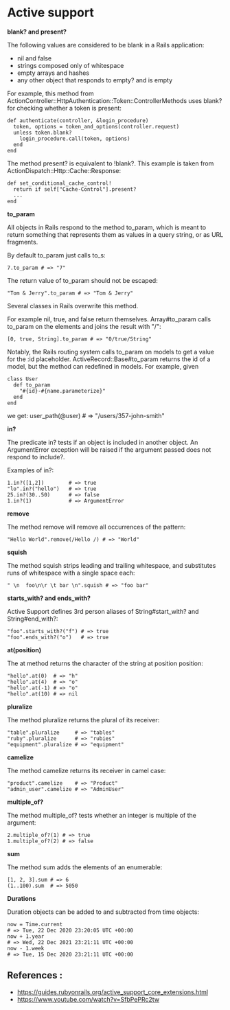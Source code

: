 # Active support

**blank? and present?**

The following values are considered to be blank in a Rails application:
* nil and false
* strings composed only of whitespace
* empty arrays and hashes
* any other object that responds to empty? and is empty

For example, this method from ActionController::HttpAuthentication::Token::ControllerMethods uses blank? for checking whether a token is present:
```
def authenticate(controller, &login_procedure)
  token, options = token_and_options(controller.request)
  unless token.blank?
    login_procedure.call(token, options)
  end
end
```
The method present? is equivalent to !blank?. This example is taken from ActionDispatch::Http::Cache::Response:
```
def set_conditional_cache_control!
  return if self["Cache-Control"].present?
  ...
end
```

**to_param**

All objects in Rails respond to the method to_param, which is meant to return something that represents them as values in a query string, or as URL fragments.

By default to_param just calls to_s:
```
7.to_param # => "7"
```

The return value of to_param should not be escaped:
```
"Tom & Jerry".to_param # => "Tom & Jerry"
```

Several classes in Rails overwrite this method.

For example nil, true, and false return themselves. Array#to_param calls to_param on the elements and joins the result with "/":
```
[0, true, String].to_param # => "0/true/String"
```

Notably, the Rails routing system calls to_param on models to get a value for the :id placeholder. ActiveRecord::Base#to_param returns the id of a model, but the method can redefined in models. For example, given
```
class User
  def to_param
    "#{id}-#{name.parameterize}"
  end
end
```

we get:
user_path(@user) # => "/users/357-john-smith"

**in?**

The predicate in? tests if an object is included in another object. An ArgumentError exception will be raised if the argument passed does not respond to include?.

Examples of in?:
```
1.in?([1,2])        # => true
"lo".in?("hello")   # => true
25.in?(30..50)      # => false
1.in?(1)            # => ArgumentError
```
**remove**

The method remove will remove all occurrences of the pattern:
```
"Hello World".remove(/Hello /) # => "World"
```
**squish**

The method squish strips leading and trailing whitespace, and substitutes runs of whitespace with a single space each:
```
" \n  foo\n\r \t bar \n".squish # => "foo bar"
```
**starts_with? and ends_with?**

Active Support defines 3rd person aliases of String#start_with? and String#end_with?:
```
"foo".starts_with?("f") # => true
"foo".ends_with?("o")   # => true
```
**at(position)**

The at method returns the character of the string at position position:
```
"hello".at(0)  # => "h"
"hello".at(4)  # => "o"
"hello".at(-1) # => "o"
"hello".at(10) # => nil
```
**pluralize**

The method pluralize returns the plural of its receiver:
```
"table".pluralize     # => "tables"
"ruby".pluralize      # => "rubies"
"equipment".pluralize # => "equipment"
```
**camelize**

The method camelize returns its receiver in camel case:
```
"product".camelize    # => "Product"
"admin_user".camelize # => "AdminUser"
```
**multiple_of?**

The method multiple_of? tests whether an integer is multiple of the argument:
```
2.multiple_of?(1) # => true
1.multiple_of?(2) # => false
```
**sum**

The method sum adds the elements of an enumerable:
```
[1, 2, 3].sum # => 6
(1..100).sum  # => 5050
```
**Durations**

Duration objects can be added to and subtracted from time objects:
```
now = Time.current
# => Tue, 22 Dec 2020 23:20:05 UTC +00:00
now + 1.year
# => Wed, 22 Dec 2021 23:21:11 UTC +00:00
now - 1.week
# => Tue, 15 Dec 2020 23:21:11 UTC +00:00
```

## References :

* https://guides.rubyonrails.org/active_support_core_extensions.html
* https://www.youtube.com/watch?v=SfbPePRc2tw
